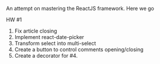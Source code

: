 An attempt on mastering the ReactJS framework. Here we go

HW #1
1. Fix article closing
2. Implement react-date-picker
3. Transform select into multi-select
4. Create a button to control comments opening/closing
5. Create a decorator for #4.